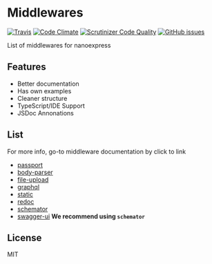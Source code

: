 # Middlewares

[![Travis](https://img.shields.io/travis/nanoexpress/middlewares.svg)](https://github.com/nanoexpress/middlewares)
[![Code Climate](https://codeclimate.com/github/nanoexpress/middlewares/badges/gpa.svg)](https://codeclimate.com/github/nanoexpress/middlewares)
[![Scrutinizer Code Quality](https://scrutinizer-ci.com/g/nanoexpress/middlewares/badges/quality-score.png?b=master)](https://scrutinizer-ci.com/g/nanoexpress/middlewares/?branch=master)
[![GitHub issues](https://img.shields.io/github/issues/nanoexpress/middlewares.svg)](https://github.com/nanoexpress/middlewares/issues)

List of middlewares for nanoexpress

## Features

- Better documentation
- Has own examples
- Cleaner structure
- TypeScript/IDE Support
- JSDoc Annonations

## List

For more info, go-to middleware documentation by click to link

- [passport](./packages/passport)
- [body-parser](./packages/body-parser)
- [file-upload](./packages/file-upload)
- [graphql](./packages/graphql)
- [static](./packages/static)
- [redoc](./packages/redoc)
- [schemator](./packages/schemator)
- [swagger-ui](./packages/swagger-ui) **We recommend using `schemator`**

## License

MIT
